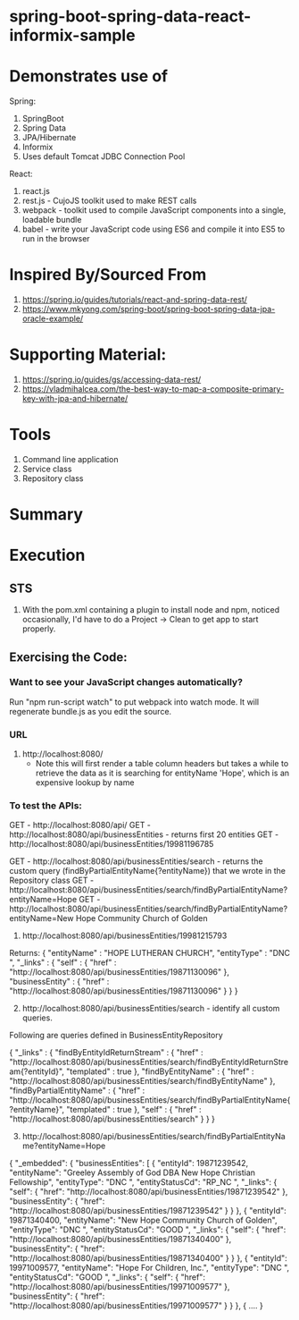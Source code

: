 # spring-boot-spring-data-react-informix-sample

# Demonstrates use of

Spring:
1. SpringBoot
2. Spring Data
3. JPA/Hibernate
4. Informix
5. Uses default Tomcat JDBC Connection Pool


React:
1. react.js
2. rest.js - CujoJS toolkit used to make REST calls
3. webpack - toolkit used to compile JavaScript components into a single, loadable bundle
4. babel - write your JavaScript code using ES6 and compile it into ES5 to run in the browser


# Inspired By/Sourced From
1. https://spring.io/guides/tutorials/react-and-spring-data-rest/
2. https://www.mkyong.com/spring-boot/spring-boot-spring-data-jpa-oracle-example/

# Supporting Material:
1. https://spring.io/guides/gs/accessing-data-rest/
2. https://vladmihalcea.com/the-best-way-to-map-a-composite-primary-key-with-jpa-and-hibernate/

# Tools
1. Command line application
2. Service class 
3. Repository class


# Summary

# Execution


## STS 
1. With the pom.xml containing a plugin to install node and npm, noticed occasionally, I'd have to do a Project -> Clean to get app to start properly.


## Exercising the Code:

### Want to see your JavaScript changes automatically? 
Run "npm run-script watch" to put webpack into watch mode. It will regenerate bundle.js as you edit the source.

### URL
1. http://localhost:8080/
   - Note this will first render a table column headers but takes a while to retrieve the data as it is searching for entityName 'Hope', which is an expensive lookup by name

### To test the APIs:

GET - http://localhost:8080/api/
GET - http://localhost:8080/api/businessEntities  - returns first 20 entities
GET - http://localhost:8080/api/businessEntities/19981196785

GET - http://localhost:8080/api/businessEntities/search - returns the custom query (findByPartialEntityName{?entityName}) that we wrote in the Repository class
GET - http://localhost:8080/api/businessEntities/search/findByPartialEntityName?entityName=Hope
GET - http://localhost:8080/api/businessEntities/search/findByPartialEntityName?entityName=New Hope Community Church of Golden



1. http://localhost:8080/api/businessEntities/19981215793

Returns:
{
  "entityName" : "HOPE LUTHERAN CHURCH",
  "entityType" : "DNC         ",
  "_links" : {
    "self" : {
      "href" : "http://localhost:8080/api/businessEntities/19871130096"
    },
    "businessEntity" : {
      "href" : "http://localhost:8080/api/businessEntities/19871130096"
    }
  }
}

2. http://localhost:8080/api/businessEntities/search   - identify all custom queries.

Following are queries defined in BusinessEntityRepository

{
  "_links" : {
    "findByEntityIdReturnStream" : {
      "href" : "http://localhost:8080/api/businessEntities/search/findByEntityIdReturnStream{?entityId}",
      "templated" : true
    },
    "findByEntityName" : {
      "href" : "http://localhost:8080/api/businessEntities/search/findByEntityName"
    },
    "findByPartialEntityName" : {
      "href" : "http://localhost:8080/api/businessEntities/search/findByPartialEntityName{?entityName}",
      "templated" : true
    },
    "self" : {
      "href" : "http://localhost:8080/api/businessEntities/search"
    }
  }
}


3. http://localhost:8080/api/businessEntities/search/findByPartialEntityName?entityName=Hope

{
    "_embedded": {
        "businessEntities": [
            {
                "entityId": 19871239542,
                "entityName": "Greeley Assembly of God DBA New Hope Christian Fellowship",
                "entityType": "DNC         ",
                "entityStatusCd": "RP_NC  ",
                "_links": {
                    "self": {
                        "href": "http://localhost:8080/api/businessEntities/19871239542"
                    },
                    "businessEntity": {
                        "href": "http://localhost:8080/api/businessEntities/19871239542"
                    }
                }
            },
            {
                "entityId": 19871340400,
                "entityName": "New Hope Community Church of Golden",
                "entityType": "DNC         ",
                "entityStatusCd": "GOOD   ",
                "_links": {
                    "self": {
                        "href": "http://localhost:8080/api/businessEntities/19871340400"
                    },
                    "businessEntity": {
                        "href": "http://localhost:8080/api/businessEntities/19871340400"
                    }
                }
            },
            {
                "entityId": 19971009577,
                "entityName": "Hope For Children, Inc.",
                "entityType": "DNC         ",
                "entityStatusCd": "GOOD   ",
                "_links": {
                    "self": {
                        "href": "http://localhost:8080/api/businessEntities/19971009577"
                    },
                    "businessEntity": {
                        "href": "http://localhost:8080/api/businessEntities/19971009577"
                    }
                }
            },
            {
   ....
 }    
    

